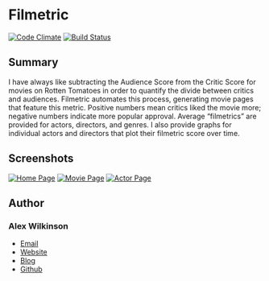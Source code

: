 # Filmetric

[![Code Climate](https://codeclimate.com/github/alexwilkinson/filmetric_rails.png)](https://codeclimate.com/github/alexwilkinson/filmetric_rails)
[![Build Status](https://travis-ci.org/alexwilkinson/filmetric_rails.svg?branch=master)](https://travis-ci.org/alexwilkinson/filmetric_rails)

## Summary

I have always like subtracting the Audience Score from the Critic Score for movies on Rotten Tomatoes in order to quantify the divide between critics and audiences. Filmetric automates this process, generating movie pages that feature this metric. Positive numbers mean critics liked the movie more; negative numbers indicate more popular approval. Average “filmetrics” are provided for actors, directors, and genres. I also provide graphs for individual actors and directors that plot their filmetric score over time.

## Screenshots

[![Home Page](http://filmetric.com/assets/home.png)](http://filmetric.com)
[![Movie Page](http://filmetric.com/assets/movie-page.png)](http://filmetric.com)
[![Actor Page](http://filmetric.com/assets/actor-page.png)](http://filmetric.com)

## Author

### Alex Wilkinson
 - [Email](mailto:alex.wilkinson@me.com)
 - [Website](http://alexwilkinson.me)
 - [Blog](http://alexwilkinson.me/blog)
 - [Github](http://github.com/alexwilkinson)